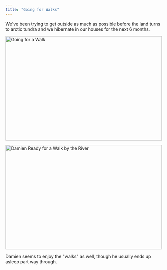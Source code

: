 ```yaml
---
title: "Going for Walks"
---
```

<p>We've been trying to get outside as much as possible before the land turns to arctic tundra and we hibernate in our houses for the next 6 months.</p>
<p><a href="https://www.flickr.com/photos/lemon/1683958060/" class="tt-flickr"><img src="https://farm3.static.flickr.com/2119/1683958060_5a65329392.jpg" alt="Going for a Walk" width="500" height="334" border="0" /></a></p>
<p><a href="https://www.flickr.com/photos/lemon/1683922284/" class="tt-flickr"><img src="https://farm3.static.flickr.com/2344/1683922284_4bc5a34c9b.jpg" alt="Damien Ready for a Walk by the River" width="500" height="334" border="0" /></a></p>
<p>Damien seems to enjoy the "walks" as well, though he usually ends up asleep part way through.</p>
